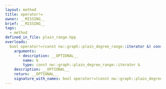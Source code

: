 ```yaml
---
layout: method
title: operator!=
owner: __MISSING__
brief: __MISSING__
tags:
  - method
defined_in_file: plain_range.hpp
overloads:
  bool operator!=(const nw::graph::plain_degree_range::iterator &) const:
    arguments:
      - description: __OPTIONAL__
        name: b
        type: const nw::graph::plain_degree_range::iterator &
    description: __OPTIONAL__
    return: __OPTIONAL__
    signature_with_names: bool operator!=(const nw::graph::plain_degree_range::iterator & b) const
---
```


